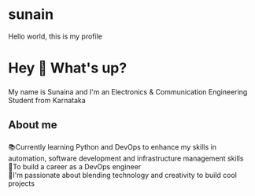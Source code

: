 # sunain
Hello world, this is my profile
<h1 align="left">Hey 👋 What's up?</h1>

###

<p align="left">My name is Sunaina and I'm an Electronics & Communication Engineering Student from Karnataka</p>

###

<h2 align="left">About me</h2>

###

<p align="left"<br>📚Currently learning Python and DevOps to enhance my skills in automation, software development and infrastructure management skills<br>🎯To build a career as a DevOps engineer<br>🎲I'm passionate about blending technology and creativity to build cool projects</p>

###


